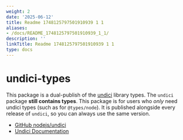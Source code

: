 ```yaml
---
weight: 2
date: '2025-06-12'
title: Readme 1748125797501910939 1 1
aliases:
- /docs/README_1748125797501910939_1_1/
description: ''
linkTitle: Readme 1748125797501910939 1 1
type: docs
---
```


# undici-types

This package is a dual-publish of the [undici](https://www.npmjs.com/package/undici) library types. The `undici` package **still contains types**. This package is for users who _only_ need undici types (such as for `@types/node`). It is published alongside every release of `undici`, so you can always use the same version.

- [GitHub nodejs/undici](https://github.com/nodejs/undici)
- [Undici Documentation](https://undici.nodejs.org/#/)
